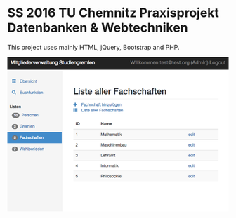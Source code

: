 SS 2016
TU Chemnitz
Praxisprojekt Datenbanken & Webtechniken
====================

This project uses mainly HTML, jQuery, Bootstrap and PHP.

![Screenshot](screenshot.png "Screenshot")